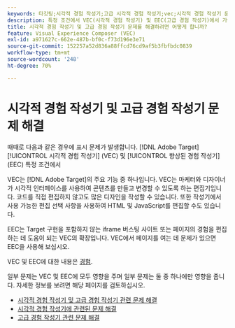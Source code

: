 ```yaml
---
keywords: 타깃팅;시각적 경험 작성기;고급 시각적 경험 작성기;vec;시각적 경험 작성기 문제 해결;문제 해결;eec;고급 경험 작성기;tls;tls 1.2
description: 특정 조건에서 VEC(시각적 경험 작성기) 및 EEC(고급 경험 작성기)에서 가끔 발생하는 문제를 해결하는 방법에 대해 알아봅니다.
title: 시각적 경험 작성기 및 고급 경험 작성기 문제를 해결하려면 어떻게 합니까?
feature: Visual Experience Composer (VEC)
exl-id: a971627c-662e-487b-bf0c-f73d196e3e71
source-git-commit: 152257a52d836a88ffcd76cd9af5b3fbfbdc0839
workflow-type: tm+mt
source-wordcount: '248'
ht-degree: 70%

---
```


# 시각적 경험 작성기 및 고급 경험 작성기 문제 해결

때때로 다음과 같은 경우에 표시 문제가 발생합니다. [!DNL Adobe Target] [!UICONTROL 시각적 경험 작성기] (VEC) 및 [!UICONTROL 향상된 경험 작성기] (EEC) 특정 조건에서

VEC는 [!DNL Adobe Target]의 주요 기능 중 하나입니다. VEC는 마케터와 디자이너가 시각적 인터페이스를 사용하여 콘텐츠를 만들고 변경할 수 있도록 하는 편집기입니다. 코드를 직접 편집하지 않고도 많은 디자인을 작성할 수 있습니다. 또한 작성기에서 사용 가능한 편집 선택 사항을 사용하여 HTML 및 JavaScript를 편집할 수도 있습니다.

EEC는 Target 구현을 포함하지 않는 iframe 버스팅 사이트 또는 페이지의 경험을 편집하는 데 도움이 되는 VEC의 확장입니다. VEC에서 페이지를 여는 데 문제가 있으면 EEC을 사용해 보십시오.

VEC 및 EEC에 대한 내용은 [경험](/help/main/c-experiences/experiences.md#concept_A2E10F6AFB3D4AEAB6951EE14688848D).

일부 문제는 VEC 및 EEC에 모두 영향을 주며 일부 문제는 둘 중 하나에만 영향을 줍니다. 자세한 정보를 보려면 해당 페이지를 검토하십시오.

* [시각적 경험 작성기 및 고급 경험 작성기 관련 문제 해결](/help/main/c-experiences/c-visual-experience-composer/r-troubleshoot-composer/issues-related-to-the-visual-experience-composer-vec-and-enhanced-experience-composer-eec.md)
* [시각적 경험 작성기에 관련된 문제 해결](/help/main/c-experiences/c-visual-experience-composer/r-troubleshoot-composer/troubleshooting-issues-related-to-the-visual-experience-composer-vec.md)
* [고급 경험 작성기 관련 문제 해결](/help/main/c-experiences/c-visual-experience-composer/r-troubleshoot-composer/troubleshooting-issues-related-to-the-enhanced-experience-composer-eec.md)
